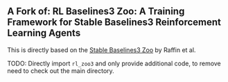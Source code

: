 ## A Fork of: RL Baselines3 Zoo: A Training Framework for Stable Baselines3 Reinforcement Learning Agents

This is directly based on the [Stable Baselines3 Zoo](https://github.com/DLR-RM/rl-baselines3-zoo) by Raffin et al.

TODO: Directly import `rl_zoo3` and only provide additional code, to remove need to check out the main directory.